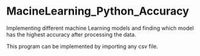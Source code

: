 # MacineLearning_Python_Accuracy
Implementing different machine Learning models and finding which model has the highest accuracy after processing the data.

This program can be implemented by importing any csv file. 
